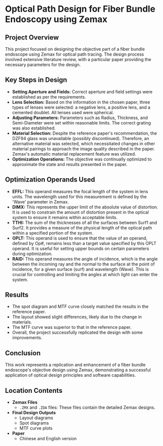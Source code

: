 # Optical Path Design for Fiber Bundle Endoscopy using Zemax

## Project Overview
This project focused on designing the objective part of a fiber bundle endoscope using Zemax for optical path tracing. The design process involved extensive literature review, with a particular paper providing the necessary parameters for the design.

## Key Steps in Design
- **Setting Aperture and Fields:** Correct aperture and field settings were established as per the requirements.
- **Lens Selection:** Based on the information in the chosen paper, three types of lenses were selected: a negative lens, a positive lens, and a cemented doublet. All lenses used were spherical.
- **Adjusting Parameters:** Parameters such as Radius, Thickness, and Semi-Diameter were set within reasonable limits. The correct grating was also established.
- **Material Selection:** Despite the reference paper's recommendation, the DZF94 glass was unavailable (possibly discontinued). Therefore, an alternative material was selected, which necessitated changes in other material pairings to approach the image quality described in the paper. Zemax's automatic material replacement feature was utilized.
- **Optimization Operations:** The objective was continually optimized to approximate the state and results presented in the paper.

## Optimization Operands Used
- **EFFL:** This operand measures the focal length of the system in lens units. The wavelength used for this measurement is defined by the 'Wave' parameter in Zemax.
- **DIMX:** This represents the upper limit of the absolute value of distortion. It is used to constrain the amount of distortion present in the optical system to ensure it remains within acceptable limits.
- **TTHI:** The sum of the thicknesses of all the surfaces between Surf1 and Surf2. It provides a measure of the physical length of the optical path within a specified portion of the system.
- **OPLT:** This operand is used to ensure that the value of an operand, defined by Op#, remains less than a target value specified by this OPLT operand. It is useful for setting upper bounds on certain parameters during optimization.
- **RAID:** This operand measures the angle of incidence, which is the angle between the incoming ray and the normal to the surface at the point of incidence, for a given surface (surf) and wavelength (Wave). This is crucial for controlling and limiting the angles at which light can enter the system.

## Results
- The spot diagram and MTF curve closely matched the results in the reference paper.
- The layout showed slight differences, likely due to the change in materials.
- The MTF curve was superior to that in the reference paper.
- Overall, the project successfully replicated the design with some improvements.

## Conclusion
This work represents a replication and enhancement of a fiber bundle endoscope's objective design using Zemax, demonstrating a successful application of optical design principles and software capabilities.

## Location Contents
- **Zemax Files**
	- `.ZMX` and `.ZDA` files: These files contain the detailed Zemax designs.
- **Final Design Outputs**
	- Layout diagrams
	- Spot diagrams
	- MTF curve plots
- **Paper**
	- Chinese and English version
